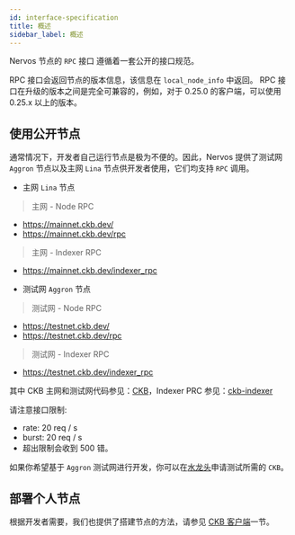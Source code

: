 ```yaml
---
id: interface-specification
title: 概述
sidebar_label: 概述
---
```


Nervos 节点的 `RPC` 接口 遵循着一套公开的接口规范。

RPC 接口会返回节点的版本信息，该信息在 `local_node_info` 中返回。
RPC 接口在升级的版本之间是完全可兼容的，例如，对于 0.25.0 的客户端，可以使用 0.25.x 以上的版本。

## 使用公开节点

通常情况下，开发者自己运行节点是极为不便的。因此，Nervos 提供了测试网 `Aggron` 节点以及主网 `Lina` 节点供开发者使用，它们均支持 `RPC` 调用。

* 主网 `Lina` 节点

> 主网 - Node RPC
* https://mainnet.ckb.dev/
* https://mainnet.ckb.dev/rpc

> 主网 - Indexer RPC
* https://mainnet.ckb.dev/indexer_rpc


* 测试网 `Aggron` 节点

> 测试网 - Node RPC
* https://testnet.ckb.dev/
* https://testnet.ckb.dev/rpc

> 测试网 - Indexer RPC
* https://testnet.ckb.dev/indexer_rpc

其中 CKB 主网和测试网代码参见：[CKB](https://github.com/nervosnetwork/ckb)，Indexer PRC 参见：[ckb-indexer](https://github.com/nervosnetwork/ckb-indexer)

请注意接口限制:
* rate: 20 req / s
* burst: 20 req / s
* 超出限制会收到 500 错。

如果你希望基于 `Aggron` 测试网进行开发，你可以在[水龙头](https://faucet.nervos.org/)申请测试所需的 `CKB`。

## 部署个人节点

根据开发者需要，我们也提供了搭建节点的方法，请参见 [CKB 客户端](../client/client-overview)一节。
